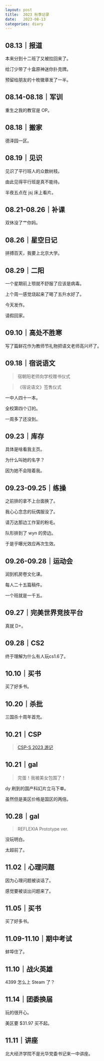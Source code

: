 ```yaml
---
layout: post
title:  2023 秋季记录
date:   2023-08-13
categories: diary
---
```


## 08.13｜报道

本来分到十二班了又被拉回来了。

给汀少带了十盒原神迷你扑克牌。

预留给朋友的十枚徽章发了一半。

## 08.14-08.18｜军训

重生之我的教官是 OP。

## 08.18｜搬家

德泽园一区。

## 08.19｜见识

见识了平行班人的众数树枝。

由此见得平行班是真不能待。

半夜五点在 jsj 床上看片。

## 08.21-08.26｜补课

双休没了艹你妈。

## 08.26｜星空日记

拼搏百天，我要上北京大学。

## 08.29｜二阳

一个星期前上颚就不舒服了应该是病毒。

上个周一感觉烧起来了喝了五升水好了。

今天发作。

请假回家。

## 09.10｜高处不胜寒

写了篇鲜花作为教师节礼物把语文老师高兴坏了。

## 09.18｜宿说语文

>   宿朝阳老师向学校赠书仪式

>   《宿说语文》签售仪式

一中人四十一本。

全校第四个订的。

一周多了还没到。

## 09.23｜库存

具体是啥看我主页。

为什么叫她的名字？

因为她不会陪着我。

## 09.23-09.25｜练操

之前排的拿不上台面换了。

我心心念念的玩偶服没了。

请万达那边工作室的粉毛。

队形排到了 wyn 的旁边。

于是乎曝光效应再次生效。

## 09.26-09.28｜运动会

润到机房卷文化课。

每人二十五篇稿件。

一个班就是一千五。

## 09.27｜完美世界竞技平台

真就 D+。

## 09.28｜CS2

终于理解为什么有人玩cs1.6了。

## 10.10｜买书

买了好多书。

## 10.20｜杀批

三国杀十周年首充。

## 10.21｜CSP

>   [CSP-S 2023 游记](https://blog.lyccrius.site/diary/csp-s-2023)

## 10.21｜gal

>   完蛋！我被美女包围了！

dy 刷到的国产科幻片立马下单。

虽然但是美区价格是国区的两倍。

## 10.28｜gal

>   REFLEXIA Prototype ver.

没玩明白。

太超前了。

## 11.02｜心理问题

因为心理问题被谈话了。

感觉要被谈出问题来了。

## 11.05｜买书

买了好多书。

## 11.09-11.10｜期中考试

蚌埠住了。

## 11.10｜战火英雄

4399 怎么上 Steam 了？

## 11.14｜团委换届

玩的很开心。

美区要 $31.97 买不起。

## 11.11｜讲座

北大经济学院不是光华党委书记来一中讲座。
